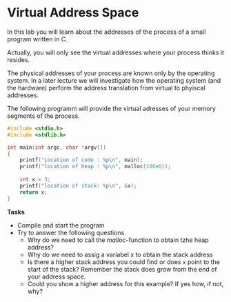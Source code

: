 # Virtual Address Space
In this lab you will learn about the addresses of the process of a small program written in C. 

Actually, you will only see the virtual addresses where your process thinks it resides.  

The physical addresses of your process are known only by the operating system. In a later lecture we will investigate how the operating system (and the hardware) perform the address translation from virtual to phyiscal addresses.

The following programm will provide the virtual adresses of your memory segments of the process. 

```c
#include <stdio.h>
#include <stdlib.h>

int main(int argc, char *argv[])
{
    printf("Location of code : %p\n", main);
    printf("location of heap : %p\n", malloc(100e6));
    
    int x = 3;
    printf("location of stack: %p\n", &x);
    return x;
}
```


**Tasks**
* Compile and start the program 
* Try to answer the following questions 
    * Why do we need to call the *malloc*-function to obtain tzhe heap address?
    * Why do we need to assig a variabel x to obtain the stack address 
    * Is there a higher stack address you could find or does `x` point to the start of the stack? Remember the stack does grow from the end of your address space.
    * Could you show a higher address for this example? If yes how, if not, why?

